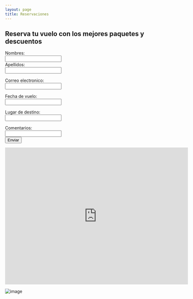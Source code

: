 ```yaml
---
layout: page
title: Reservaciones
---
```

## Reserva tu vuelo con los mejores paquetes y descuentos 

<form action="https://formspree.io/f/xayvbrgk" method="post">
 <label for="name"> Nombres:</label><br> 
 <input type="text" id="name" name="name" value=""><br> 
 <label for="lname">Apellidos:</label><br> 
 <input type="text" id="lname" names="lname" value=""><br> 

<label for="email">Correo electronico:</label><br> 
 <input type="text" id="email" names="email" value=""><br> 
 
<label for="email">Fecha de vuelo:</label><br> 
 <input type="text" id="Fecha" names="fecha" value=""><br> 
	
<label for="email">Lugar de destino:</label><br> 
 <input type="text" id="Lugar" names="lUGAR" value=""><br> 

 <label for="coments">Comentarios:</label><br> 
 <input type="text" id="coments" names="coments" value=""><br> 
 <input type="submit" value="Enviar"><br>
</form>

<iframe src="https://www.google.com/maps/embed?pb=!1m18!1m12!1m3!1d3762.761237455825!2d-99.0703770850905!3d19.422719546029434!2m3!1f0!2f0!3f0!3m2!1i1024!2i768!4f13.1!3m3!1m2!1s0x85d1fc6f81302925%3A0x7dc084d40095b908!2sCentro%20de%20Estudios%20Tecnol%C3%B3gicos%20Industrial%20y%20de%20Servicios%20(CETis%2032)!5e0!3m2!1ses!2smx!4v1648764932863!5m2!1ses!2smx" width="600" height="450" style="border:0;" allowfullscreen="" loading="lazy" referrerpolicy="no-referrer-when-downgrade"></iframe>

![image](https://user-images.githubusercontent.com/100168785/165768833-3a3e7d45-7fb6-4991-ac2f-aeb0add9433b.png)









